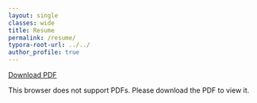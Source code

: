 ```yaml
---
layout: single
classes: wide
title: Resume
permalink: /resume/
typora-root-url: ../../
author_profile: true
---
```


<a href="/assets/images/resume/Resume_WangXS.pdf" target="_blank">Download PDF</a>

<object data="/assets/images/resume/Resume_WangXS.pdf" type="application/pdf" height="700px">
  <p>This browser does not support PDFs. Please download the PDF to view it.</p>
</object>
